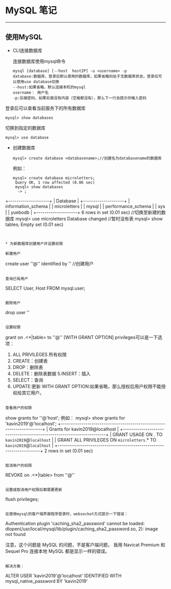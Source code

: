 # MySQL 笔记

***



## 使用MySQL

* CLI连接数据库

  连接数据库使用mysql命令

  ```
  mysql [database] [--host  hostIP] -u <username> -p 
  database:数据库，登录后默认使用的数据库，如果省略则处于无数据库状态，登录后可以使用use database切换
  --host:如果省略，默认连接本机的mysql
  username： 用户名
  -p:后接密码，如果后面没有内容（空格都没有），那么下一行会提示你输入密码
  ```
 登录后可以查看当前服务下的所有数据库
  ```
  mysql> show databases
  ```
  切换到指定的数据库
  ```
  mysql> use database
  ```


* 创建数据库
  ```
  mysql> create database <databasename>;//创建名为databasename的数据库
  ```
  例如：
  ```
  mysql> create database microletters;
   Query OK, 1 row affected (0.06 sec)
   mysql> show databases
    -> ;
+--------------------+
| Database           |
+--------------------+
| information_schema |
| microletters       |
| mysql              |
| performance_schema |
| sys                |
| yuebodb            |
+--------------------+
6 rows in set (0.01 sec)
//切换至新建的数据库
  mysql> use microletters
  Database changed
  //暂时没有表
  mysql> show tables;
  Empty set (0.01 sec)
  ```
  

* 为新数据库创建用户并设置权限

  新建用户

  ```
  create user '<username>'@'<host>' identified by '<password>' //创建用户
  ```

  查询已有用户

  ```
   SELECT User, Host FROM mysql.user;
  ```

  删除用户

  ```
  drop user '<username>' 
  ```

  设置权限

  ```
  grant <privileges> on <database>.<*|table> to '<username>'@'<host>' [WITH GRANT OPTION]
  privileges可以是一下选项：
  1. ALL PRIVILEGES 所有权限
  2. CREATE：创建表
  3. DROP：删除表
  4. DELETE：删除表数据
  5.INSERT：插入
  6. SELECT：查询
  7. UPDATE:更新
  WITH GRANT OPTION:如果省略，那么授权后用户权限不能授权给其它用户。
  ```

  查看用户的权限

  ```
  show grants for '<username>'@'host';
  例如：
  mysql> show grants for 'kavin2019'@'localhost';
  +---------------------------------------------------------------------+
  | Grants for kavin2019@localhost                                      |
  +---------------------------------------------------------------------+
  | GRANT USAGE ON *.* TO `kavin2019`@`localhost`                       |
  | GRANT ALL PRIVILEGES ON `microletters`.* TO `kavin2019`@`localhost` |
  +---------------------------------------------------------------------+
  2 rows in set (0.01 sec)
  ```

  取消用户的权限

  ```
  REVOKE <privileges> on <database>.<*|table> from '<username>'@'<host>'
  ```

  设置或取消用户权限后都需要更新

  ```
  flush privileges;
  ```

  在使用mysql的客户端界面程序登录时，websocket方式提示一下错误：

  ```
  Authentication plugin 'caching_sha2_password' cannot be loaded: dlopen(/usr/local/mysql/lib/plugin/caching_sha2_password.so, 2): image not found
  
  注意，这个问题是 MySQL 的问题，不是客户端问题，
  我用 Navicat Premium 和 Sequel Pro 连接本地 MySQL 都是显示一样的错误。
  ```

  解决方案：

  ```
  ALTER USER 'kavin2019'@'localhost' IDENTIFIED WITH mysql_native_password BY 'kavin2019'
  ```

  

  